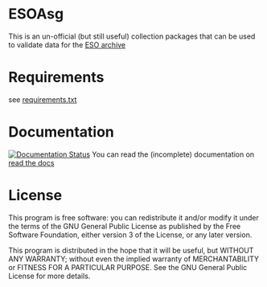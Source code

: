 # ESOAsg

This is an un-official (but still useful) collection packages that can be used to validate data for the [ESO archive](http://archive.eso.org/cms.html)

# Requirements
see [requirements.txt](https://github.com/EmAstro/ESOAsg/blob/master/ESOAsg/requirements.txt)

# Documentation
[![Documentation Status](https://readthedocs.org/projects/esoasg/badge/?version=latest)](https://esoasg.readthedocs.io/en/latest/?badge=latest)
You can read the (incomplete) documentation on [read the docs](https://esoasg.readthedocs.io/)

# License
This program is free software: you can redistribute it and/or modify it under the terms of the GNU General Public License as published by the Free Software Foundation, either version 3 of the License, or any later version.

This program is distributed in the hope that it will be useful, but WITHOUT ANY WARRANTY; without even the implied warranty of MERCHANTABILITY or FITNESS FOR A PARTICULAR PURPOSE. See the GNU General Public License for more details.
